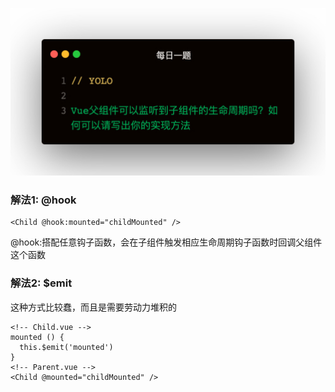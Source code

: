 
![题目](1.jpeg)

### 解法1: @hook
```
<Child @hook:mounted="childMounted" />
```
@hook:搭配任意钩子函数，会在子组件触发相应生命周期钩子函数时回调父组件这个函数   

### 解法2: $emit
这种方式比较蠢，而且是需要劳动力堆积的
```
<!-- Child.vue -->
mounted () {
  this.$emit('mounted')
}
<!-- Parent.vue -->
<Child @mounted="childMounted" />
```